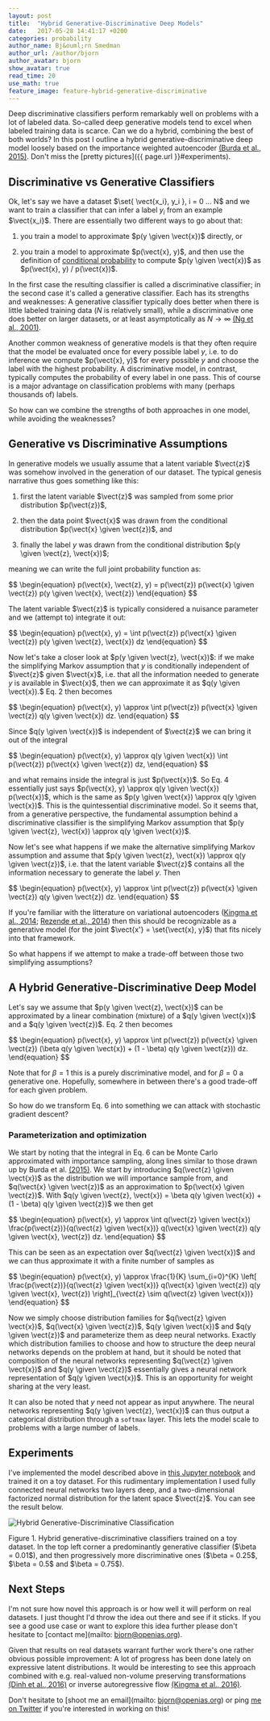 ```yaml
--- 
layout: post
title:  "Hybrid Generative-Discriminative Deep Models"
date:   2017-05-28 14:41:17 +0200
categories: probability
author_name: Bj&ouml;rn Smedman
author_url: /author/bjorn
author_avatar: bjorn
show_avatar: true
read_time: 20
use_math: true
feature_image: feature-hybrid-generative-discriminative
---
```

Deep discriminative classifiers perform remarkably well on problems with
a lot of labeled data. So-called deep generative models tend to excel when
labeled training data is scarce. Can we do a hybrid, combining the best of both
worlds? In this post I outline a hybrid generative-discriminative deep model
loosely based on the importance weighted autoencoder
[(Burda et al., 2015)](https://arxiv.org/abs/1509.00519). Don't miss the
[pretty pictures]({{ page.url }}#experiments).

$$
\newcommand{\vect}[1]{\boldsymbol{#1}}
\newcommand\given[1][]{\:#1\vert\:}
\newcommand{\KL}[2]{D_{\mathrm{KL}} \left( \left. \left. #1 \right|\right| #2 \right) }
\newcommand{\set}[1]{\{#1\}}
$$

## Discriminative vs Generative Classifiers

Ok, let's say we have a dataset $\set{ \vect{x_i}, y_i }, i = 0 ... N$ and we
want to train a classifier that can infer a label $y_i$ from an example
$\vect{x_i}$. There are essentially two different ways to go about that:

1. you train a model to approximate $p(y \given \vect{x})$ directly, or

2. you train a model to approximate $p(\vect{x}, y)$, and then use
   the definition of
   [conditional probability](https://en.wikipedia.org/wiki/Conditional_probability)
   to compute $p(y \given \vect{x})$ as $p(\vect{x}, y) / p(\vect{x})$.

In the first case the resulting classifier is called a discriminative classifier;
in the second case it's called a generative classifier. Each has its strengths
and weaknesses: A generative classifier typically does better when there is little
labeled training data ($N$ is relatively small), while a discriminative one does
better on larger datasets, or at least asymptotically as $N \rightarrow \infty$
[(Ng et al., 2001)](https://papers.nips.cc/paper/2020-on-discriminative-vs-generative-classifiers-a-comparison-of-logistic-regression-and-naive-bayes).

Another common weakness of generative models is that they often require that the
model be evaluated once for every possible label $y$, i.e. to do inference we
compute $p(\vect{x}, y)$ for every possible $y$ and choose the label with the
highest probability. A discriminative model, in contrast, typically computes the
probability of every label in one pass. This of course is a major advantage on
classification problems with many (perhaps thousands of) labels.

So how can we combine the strengths of both approaches in one model, while avoiding
the weaknesses?

## Generative vs Discriminative Assumptions

In generative models we usually assume that a latent variable $\vect{z}$ was
somehow involved in the generation of our dataset. The typical genesis narrative
thus goes something like this:

1. first the latent variable $\vect{z}$ was sampled from some prior distribution
   $p(\vect{z})$,

2. then the data point $\vect{x}$ was drawn from the conditional distribution
   $p(\vect{x} \given \vect{z})$, and

3. finally the label $y$ was drawn from the conditional distribution
   $p(y \given \vect{z}, \vect{x})$;

meaning we can write the full joint probability function as:

<p class="math">
$$
\begin{equation}
p(\vect{x}, \vect{z}, y) = p(\vect{z}) p(\vect{x} \given \vect{z})
                           p(y \given \vect{x}, \vect{z})
\end{equation}
$$
</p>

The latent variable $\vect{z}$ is typically considered a nuisance parameter
and we (attempt to) integrate it out:

<p class="math">
$$
\begin{equation}
p(\vect{x}, y) = \int p(\vect{z}) p(\vect{x} \given \vect{z})
                      p(y \given \vect{z}, \vect{x}) dz
\end{equation}
$$
</p>

Now let's take a closer look at $p(y \given \vect{z}, \vect{x})$: if we make
the simplifying Markov assumption that $y$ is conditionally independent of
$\vect{z}$ given $\vect{x}$, i.e. that all the information needed to generate
$y$ is available in $\vect{x}$, then we can approximate it as $q(y \given \vect{x}).$
Eq. 2 then becomes

<p class="math">
$$
\begin{equation}
p(\vect{x}, y) \approx \int p(\vect{z}) p(\vect{x} \given \vect{z})
                            q(y \given \vect{x}) dz.
\end{equation}
$$
</p>

Since $q(y \given \vect{x})$ is independent of $\vect{z}$ we can bring it out of
the integral

<p class="math">
$$
\begin{equation}
p(\vect{x}, y) \approx q(y \given \vect{x})
                       \int p(\vect{z}) p(\vect{x} \given \vect{z}) dz,
\end{equation}
$$
</p>

and what remains inside the integral is just $p(\vect{x})$. So Eq. 4 essentially
just says $p(\vect{x}, y) \approx q(y \given \vect{x}) p(\vect{x})$, which is the
same as $p(y \given \vect{x}) \approx q(y \given \vect{x})$. This is the
quintessential discriminative model. So it seems that, from a generative
perspective, the fundamental assumption behind a discriminative classifier is
the simplifying Markov assumption that
$p(y \given \vect{z}, \vect{x}) \approx q(y \given \vect{x})$.

Now let's see what happens if we make the alternative simplifying Markov assumption and
assume that $p(y \given \vect{z}, \vect{x}) \approx q(y \given \vect{z})$, i.e. that
the latent variable $\vect{z}$ contains all the information necessary to generate
the label $y$. Then

<p class="math">
$$
\begin{equation}
p(\vect{x}, y) \approx \int p(\vect{z}) p(\vect{x} \given \vect{z})
                            q(y \given \vect{z}) dz.
\end{equation}
$$
</p>

If you're familiar with the litterature on variational autoencoders
([Kingma et al., 2014](https://arxiv.org/abs/1312.6114);
 [Rezende et al., 2014](https://arxiv.org/abs/1401.4082)) then this
should be recognizable as a generative model (for the joint
$\vect{x'} = \set{\vect{x}, y}$) that fits nicely into that
framework.

So what happens if we attempt to make a trade-off between those two
simplifying assumptions?

## A Hybrid Generative-Discriminative Deep Model

Let's say we assume that
$p(y \given \vect{z}, \vect{x})$ can be approximated by a linear
combination (mixture) of a $q(y \given \vect{x})$ and a
$q(y \given \vect{z})$. Eq. 2 then becomes

<p class="math">
$$
\begin{equation}
p(\vect{x}, y) \approx \int p(\vect{z}) p(\vect{x} \given \vect{z})
                            (\beta q(y \given \vect{x}) +
                            (1 - \beta) q(y \given \vect{z})) dz.
\end{equation}
$$
</p>

Note that for $\beta = 1$ this is a purely discriminative model, and
for $\beta = 0$ a generative one. Hopefully, somewhere in between there's
a good trade-off for each given problem.

So how do we transform Eq. 6 into something we can attack with
stochastic gradient descent?

### Parameterization and optimization

We start by noting that the integral in Eq. 6 can be Monte Carlo approximated with
importance sampling, along lines similar to those drawn up by Burda et al.
[(2015)](https://arxiv.org/abs/1509.00519). We start by introducing
$q(\vect{z} \given \vect{x})$ as the distribution we will importance sample from, and
$q(\vect{x} \given \vect{z})$ as an approximation to $p(\vect{x} \given \vect{z})$.
With $q(y \given \vect{z}, \vect{x}) = \beta q(y \given \vect{x}) +
(1 - \beta) q(y \given \vect{z})$ we then get

<p class="math">
$$
\begin{equation}
p(\vect{x}, y) \approx \int q(\vect{z} \given \vect{x})
                            \frac{p(\vect{z})}{q(\vect{z} \given \vect{x})}
                            q(\vect{x} \given \vect{z})
                            q(y \given \vect{x}, \vect{z}) dz.
\end{equation}
$$
</p>

This can be seen as an expectation over $q(\vect{z} \given \vect{x})$
and we can thus approximate it with a finite number of samples as

<p class="math">
$$
\begin{equation}
p(\vect{x}, y) \approx \frac{1}{K}
                           \sum_{i=0}^{K} \left[
                               \frac{p(\vect{z})}{q(\vect{z} \given \vect{x})}
                               q(\vect{x} \given \vect{z})
                               q(y \given \vect{x}, \vect{z})
                           \right]_{\vect{z} \sim q(\vect{z} \given \vect{x})}
\end{equation}
$$
</p>

Now we simply choose distribution families for $q(\vect{z} \given \vect{x})$,
$q(\vect{x} \given \vect{z})$, $q(y \given \vect{x})$ and $q(y \given \vect{z})$
and parameterize them as deep neural networks. Exactly which distribution families
to choose and how to structure the deep neural networks depends on the
problem at hand, but it should be noted that composition of the neural networks
representing $q(\vect{z} \given \vect{x})$ and $q(y \given \vect{z})$ 
essentially gives a neural network representation of $q(y \given \vect{x})$.
This is an opportunity for weight sharing at the very least.

It can also be noted that $y$ need not appear as input anywhere.
The neural networks representing
$q(y \given \vect{z}, \vect{x})$ can thus output a categorical distribution through a
`softmax` layer. This lets the model scale to problems with a large number of
labels.

<a name="experiments"/>

## Experiments

I've implemented the model described above in
[this Jupyter notebook](https://github.com/openias/openias.github.io/blob/master/notebooks/hybrid_generative_discriminative.ipynb) and trained it on a toy dataset.
For this rudimentary implementation I used fully connected neural networks two
layers deep, and a two-dimensional factorized normal
distribution for the latent space $\vect{z}$. You can see the result below.

![Hybrid Generative-Discriminative Classification](/img/hybrid-generative-discriminative.png)
<p class="caption">Figure 1. Hybrid generative-discriminative classifiers
trained on a toy dataset. In the top left corner a predominantly generative
classifier ($\beta = 0.01$), and then progressively more discriminative ones
($\beta = 0.25$, $\beta = 0.5$ and $\beta = 0.75$).</p>

## Next Steps

I'm not sure how novel this approach is or how well it will perform on real
datasets. I just thought I'd throw the idea out there and see if it sticks.
If you see a good use case or want to explore this idea further please
don't hesitate to [contact me](mailto: bjorn@openias.org).

Given that results on real datasets warrant further work there's
one rather obvious possible improvement: A lot of progress has been
done lately on expressive latent distributions. It would be interesting to see this
approach combined with e.g. real-valued non-volume preserving transformations
[(Dinh et al., 2016)](https://arxiv.org/abs/1605.08803) or inverse autoregressive
flow [(Kingma et al., 2016)](https://arxiv.org/abs/1606.04934).

Don't hesitate to [shoot me an email](mailto: bjorn@openias.org) or ping
[me on Twitter](http://www.twitter.com/bjornsing) if you're interested in
working on this!
